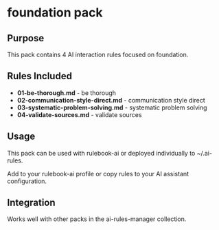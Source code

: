 # foundation pack

## Purpose

This pack contains 4 AI interaction rules focused on foundation.

## Rules Included

- **01-be-thorough.md** - be thorough
- **02-communication-style-direct.md** - communication style direct
- **03-systematic-problem-solving.md** - systematic problem solving
- **04-validate-sources.md** - validate sources

## Usage

This pack can be used with rulebook-ai or deployed individually to ~/.ai-rules.

Add to your rulebook-ai profile or copy rules to your AI assistant configuration.

## Integration

Works well with other packs in the ai-rules-manager collection.
